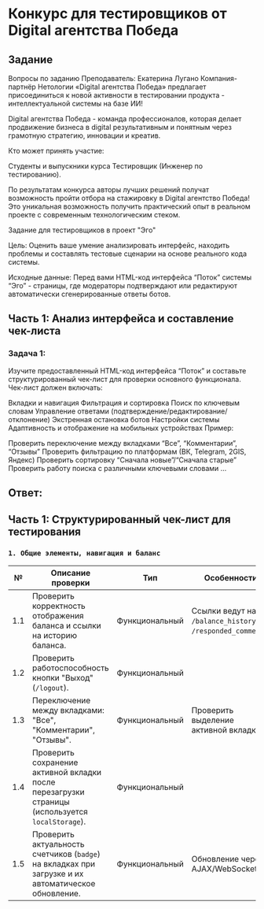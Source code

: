 # Конкурс для тестировщиков от Digital агентства Победа
## Задание
Вопросы по заданию
Преподаватель: Екатерина Лугано
Компания-партнёр Нетологии «Digital агентства Победа» предлагает присоединиться к новой активности в тестировании продукта - интеллектуальной системы на базе ИИ!

Digital агентства Победа - команда профессионалов, которая делает продвижение бизнеса в digital результативным и понятным через грамотную стратегию, инновации и креатив.

Кто может принять участие:

Студенты и выпускники курса Тестировщик (Инженер по тестированию).

По результатам конкурса авторы лучших решений получат возможность пройти отбора на стажировку в Digital агентство Победа! Это уникальная возможность получить практический опыт в реальном проекте с современным технологическим стеком.

Задание для тестировщиков в проект "Эго"

Цель: Оценить ваше умение анализировать интерфейс, находить проблемы и составлять тестовые сценарии на основе реального кода системы.

Исходные данные:
Перед вами HTML-код интерфейса “Поток” системы “Эго” - страницы, где модераторы подтверждают или редактируют автоматически сгенерированные ответы ботов.

## Часть 1: Анализ интерфейса и составление чек-листа
### Задача 1:
Изучите предоставленный HTML-код интерфейса “Поток” и составьте
структурированный чек-лист для проверки основного функционала. Чек-лист должен включать:

Вкладки и навигация
Фильтрация и сортировка
Поиск по ключевым словам
Управление ответами (подтверждение/редактирование/отклонение)
Экстренная остановка ботов
Настройки системы
Адаптивность и отображение на мобильных устройствах
Пример:

Проверить переключение между вкладками “Все”, “Комментарии”, “Отзывы”
Проверить фильтрацию по платформам (ВК, Telegram, 2GIS, Яндекс)
Проверить сортировку “Сначала новые”/“Сначала старые”
Проверить работу поиска с различными ключевыми словами
…

## Ответ:

## Часть 1: Структурированный чек-лист для тестирования

### `1. Общие элементы, навигация и баланс`

| № | Описание проверки | Тип | Особенности |
|---|---|---|---|
| 1.1 | Проверить корректность отображения баланса и ссылки на историю баланса. | Функциональный | Ссылки ведут на `/balance_history` и `/responded_comments`. |
| 1.2 | Проверить работоспособность кнопки "Выход" (`/logout`). | Функциональный | |
| 1.3 | Переключение между вкладками: "Все", "Комментарии", "Отзывы". | Функциональный | Проверить выделение активной вкладки. |
| 1.4 | Проверить сохранение активной вкладки после перезагрузки страницы (используется `localStorage`). | Функциональный | |
| 1.5 | Проверить актуальность счетчиков (`badge`) на вкладках при загрузке и их автоматическое обновление. | Функциональный | Обновление через AJAX/WebSocket. |













